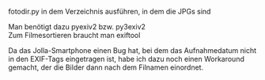 fotodir.py in dem Verzeichnis ausführen, in dem die JPGs sind

Man benötigt dazu pyexiv2 bzw. py3exiv2       
Zum Filmesortieren braucht man exiftool

Da das Jolla-Smartphone einen Bug hat, bei dem das Aufnahmedatum nicht in den EXIF-Tags eingetragen ist, habe ich dazu noch einen Workaround gemacht, der die Bilder dann nach dem Filnamen einordnet.
